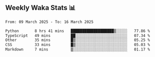 ## Weekly Waka Stats 📊
<!--START_SECTION:waka-->

```txt
From: 09 March 2025 - To: 16 March 2025

Python       8 hrs 41 mins   ███████████████████▒░░░░░   77.86 %
TypeScript   49 mins         ██░░░░░░░░░░░░░░░░░░░░░░░   07.34 %
Other        35 mins         █▒░░░░░░░░░░░░░░░░░░░░░░░   05.25 %
CSS          33 mins         █▒░░░░░░░░░░░░░░░░░░░░░░░   05.03 %
Markdown     7 mins          ▒░░░░░░░░░░░░░░░░░░░░░░░░   01.17 %
```

<!--END_SECTION:waka-->

<!--

Here are some ideas to get you started:

- 🔭 I’m currently working on (way to add branches committed on)
- 🌱 I’m currently learning Web Frameworks and Machine Learning! (Lisp, JS (react & angular), Python, and __)
- 💬 Ask me about ...
- 📫 How to reach me: 
- 😄 Pronouns: He/Him/His
- ⚡ Fun fact: ...

that-recsys-lab
-->
